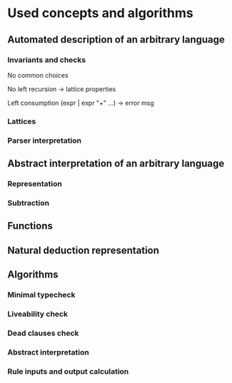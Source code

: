 
 Used concepts and algorithms
==============================

Automated description of an arbitrary language
------------------------------------------------

### Invariants and checks

No common choices

No left recursion -> lattice properties

Left consumption (expr | expr "+" ...) -> error msg




### Lattices

### Parser interpretation


Abstract interpretation of an arbitrary language
-------------------------------------------------

### Representation

### Subtraction


Functions
---------


Natural deduction representation
---------------------------------


Algorithms 
-------------------

### Minimal typecheck

### Liveability check

### Dead clauses check

### Abstract interpretation

### Rule inputs and output calculation

